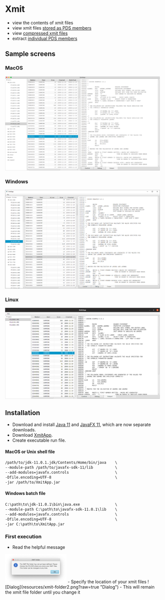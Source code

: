 # Xmit
- view the contents of xmit files
- view xmit files [stored as PDS members](resources/embedded.md)
- view [compressed xmit files](resources/compressed.md)
- extract [individual PDS members](resources/extract.md)

## Sample screens
### MacOS
![Mac](resources/xmitosx.png?raw=true "Mac")
### Windows
![Windows](resources/xmitwin.png?raw=true "Windows")
### Linux
![Linux](resources/xmitlinux.png?raw=true "Linux")

## Installation
- Download and install [Java 11](https://jdk.java.net/11/) and [JavaFX 11](https://gluonhq.com/products/javafx/), which are now separate downloads.
- Download [XmitApp](https://github.com/dmolony/xmit/releases).
- Create executable run file.  
#### MacOS or Unix shell file  

```
/path/to/jdk-11.0.1.jdk/Contents/Home/bin/java    \
--module-path /path/to/javafx-sdk-11/lib          \
--add-modules=javafx.controls                     \
-Dfile.encoding=UTF-8                             \
-jar /path/to/XmitApp.jar
```  
#### Windows batch file  

```
C:\path\to\jdk-11.0.1\bin\java.exe                \
--module-path C:\path\to\javafx-sdk-11.0.1\lib    \
--add-modules=javafx.controls                     \
-Dfile.encoding=UTF-8                             \
-jar C:\path\to\XmitApp.jar
```
### First execution
- Read the helpful message  
<img src="resources/xmit-folder1.png" alt="drawing" width="200"/>
- Specify the location of your xmit files  
![Dialog](resources/xmit-folder2.png?raw=true "Dialog")
- This will remain the xmit file folder until you change it